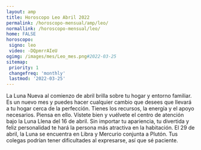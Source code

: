 ```yaml
---
layout: amp
title: Horoscopo Leo Abril 2022 
permalink: /horoscopo-mensual/amp/leo/
normallink: /horoscopo-mensual/leo/
home: FALSE
horoscopo:
 signo: leo
 video: -DQpmrrAIeU
ogimg: /images/mes/Leo_mes.png#2022-03-25
sitemap:
 priority: 1
 changefreq: 'monthly'
 lastmod: '2022-03-25'
---
```



La Luna Nueva al comienzo de abril brilla sobre tu hogar y entorno familiar. Es un nuevo mes y puedes hacer cualquier cambio que desees que llevará a tu hogar cerca de la perfección. Tienes los recursos, la energía y el apoyo necesarios. Piensa en ello. Vístete bien y vuélvete el centro de atención bajo la Luna Llena del 16 de abril. Sin importar tu apariencia, tu divertida y feliz personalidad te hará la persona más atractiva en la habitación. El 29 de abril, la Luna se encuentra en Libra y Mercurio conjunta a Plutón. Tus colegas podrían tener dificultades al expresarse, así que sé paciente.